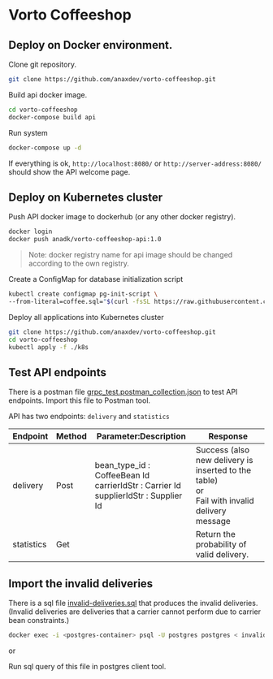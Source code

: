 # Vorto Coffeeshop

## Deploy on Docker environment.

Clone git repository.

```sh
git clone https://github.com/anaxdev/vorto-coffeeshop.git
```

Build api docker image.

```sh
cd vorto-coffeeshop
docker-compose build api
```

Run system

```sh
docker-compose up -d
```

If everything is ok, `http://localhost:8080/` or `http://server-address:8080/` should show the API welcome page.


## Deploy on Kubernetes cluster

Push API docker image to dockerhub (or any other docker registry).

```sh
docker login
docker push anadk/vorto-coffeeshop-api:1.0
```

> Note: docker registry name for api image should be changed according to the own registry.


Create a ConfigMap for database initialization script

```sh
kubectl create configmap pg-init-script \
--from-literal=coffee.sql="$(curl -fsSL https://raw.githubusercontent.com/anaxdev/vorto-coffeeshop/main/sql/coffee.sql)"
```

Deploy all applications into Kubernetes cluster
```sh
git clone https://github.com/anaxdev/vorto-coffeeshop.git
cd vorto-coffeeshop
kubectl apply -f ./k8s
```


## Test API endpoints

There is a postman file [grpc_test.postman_collection.json](./postman/grpc_test.postman_collection.json) to test API endpoints. Import this file to Postman tool.

API has two endpoints: `delivery` and `statistics`

| Endpoint | Method | Parameter:Description | Response |
| --- | --- | --- | --- |
| delivery | Post | bean_type_id : CoffeeBean Id <br/> carrierIdStr : Carrier Id <br/> supplierIdStr : Supplier Id | Success (also new delivery is inserted to the table) <br/> or <br/> Fail with invalid delivery message |
| statistics | Get |  | Return the probability of valid delivery. |


## Import the invalid deliveries

There is a sql file [invalid-deliveries.sql](./sql/invalid-deliveries.sql) that produces the invalid deliveries. (Invalid deliveries are deliveries that a carrier cannot perform due to carrier bean constraints.)

```sh
docker exec -i <postgres-container> psql -U postgres postgres < invalid-deliveries.sql
```

or

Run sql query of this file in postgres client tool.
